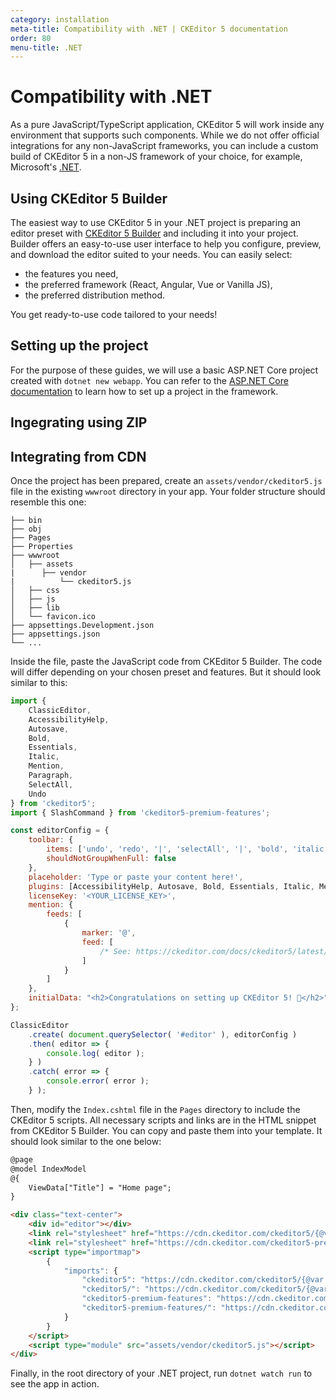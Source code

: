 ```yaml
---
category: installation
meta-title: Compatibility with .NET | CKEditor 5 documentation
order: 80
menu-title: .NET
---
```


# Compatibility with .NET

As a pure JavaScript/TypeScript application, CKEditor&nbsp;5 will work inside any environment that supports such components. While we do not offer official integrations for any non-JavaScript frameworks, you can include a custom build of CKEditor&nbsp;5 in a non-JS framework of your choice, for example, Microsoft's [.NET](https://dotnet.microsoft.com/).

## Using CKEditor&nbsp;5 Builder

The easiest way to use CKEditor&nbsp;5 in your .NET project is preparing an editor preset with [CKEditor&nbsp;5 Builder](https://ckeditor.com/builder?redirect=docs) and including it into your project. Builder offers an easy-to-use user interface to help you configure, preview, and download the editor suited to your needs. You can easily select:

* the features you need,
* the preferred framework (React, Angular, Vue or Vanilla JS),
* the preferred distribution method.

You get ready-to-use code tailored to your needs!

## Setting up the project

For the purpose of these guides, we will use a basic ASP.NET Core project created with `dotnet new webapp`. You can refer to the [ASP.NET Core documentation](https://learn.microsoft.com/en-us/aspnet/core/getting-started/?view=aspnetcore-7.0) to learn how to set up a project in the framework.

## Ingegrating using ZIP

## Integrating from CDN

Once the project has been prepared, create an `assets/vendor/ckeditor5.js` file in the existing `wwwroot` directory in your app. Your folder structure should resemble this one:

````plain
├── bin
├── obj
├── Pages
├── Properties
├── wwwroot
│   ├── assets
|      ├── vendor
|          └── ckeditor5.js
│   ├── css
│   ├── js
│   ├── lib
│   └── favicon.ico
├── appsettings.Development.json
├── appsettings.json
└── ...
````

Inside the file, paste the JavaScript code from CKEditor&nbsp;5 Builder. The code will differ depending on your chosen preset and features. But it should look similar to this:

```js
import {
	ClassicEditor,
	AccessibilityHelp,
	Autosave,
	Bold,
	Essentials,
	Italic,
	Mention,
	Paragraph,
	SelectAll,
	Undo
} from 'ckeditor5';
import { SlashCommand } from 'ckeditor5-premium-features';

const editorConfig = {
	toolbar: {
		items: ['undo', 'redo', '|', 'selectAll', '|', 'bold', 'italic', '|', 'accessibilityHelp'],
		shouldNotGroupWhenFull: false
	},
	placeholder: 'Type or paste your content here!',
	plugins: [AccessibilityHelp, Autosave, Bold, Essentials, Italic, Mention, Paragraph, SelectAll, SlashCommand, Undo],
	licenseKey: '<YOUR_LICENSE_KEY>',
	mention: {
		feeds: [
			{
				marker: '@',
				feed: [
					/* See: https://ckeditor.com/docs/ckeditor5/latest/features/mentions.html */
				]
			}
		]
	},
	initialData: "<h2>Congratulations on setting up CKEditor 5! 🎉</h2>"
};

ClassicEditor
	.create( document.querySelector( '#editor' ), editorConfig )
	.then( editor => {
		console.log( editor );
	} )
	.catch( error => {
		console.error( error );
	} );
```

Then, modify the `Index.cshtml` file in the `Pages` directory to include the CKEditor 5 scripts. All necessary scripts and links are in the HTML snippet from CKEditor&nbsp;5 Builder. You can copy and paste them into your template. It should look similar to the one below:

```html
@page
@model IndexModel
@{
	ViewData["Title"] = "Home page";
}

<div class="text-center">
	<div id="editor"></div>
	<link rel="stylesheet" href="https://cdn.ckeditor.com/ckeditor5/{@var ckeditor5-version}/ckeditor5.css" />
	<link rel="stylesheet" href="https://cdn.ckeditor.com/ckeditor5-premium-features/{@var ckeditor5-version}/ckeditor5-premium-features.css" />
	<script type="importmap">
		{
			"imports": {
				"ckeditor5": "https://cdn.ckeditor.com/ckeditor5/{@var ckeditor5-version}/ckeditor5.js",
				"ckeditor5/": "https://cdn.ckeditor.com/ckeditor5/{@var ckeditor5-version}/",
				"ckeditor5-premium-features": "https://cdn.ckeditor.com/ckeditor5-premium-features/{@var ckeditor5-version}/ckeditor5-premium-features.js",
				"ckeditor5-premium-features/": "https://cdn.ckeditor.com/ckeditor5-premium-features/{@var ckeditor5-version}/"
			}
		}
	</script>
	<script type="module" src="assets/vendor/ckeditor5.js"></script>
</div>
```

Finally, in the root directory of your .NET project, run `dotnet watch run` to see the app in action.
